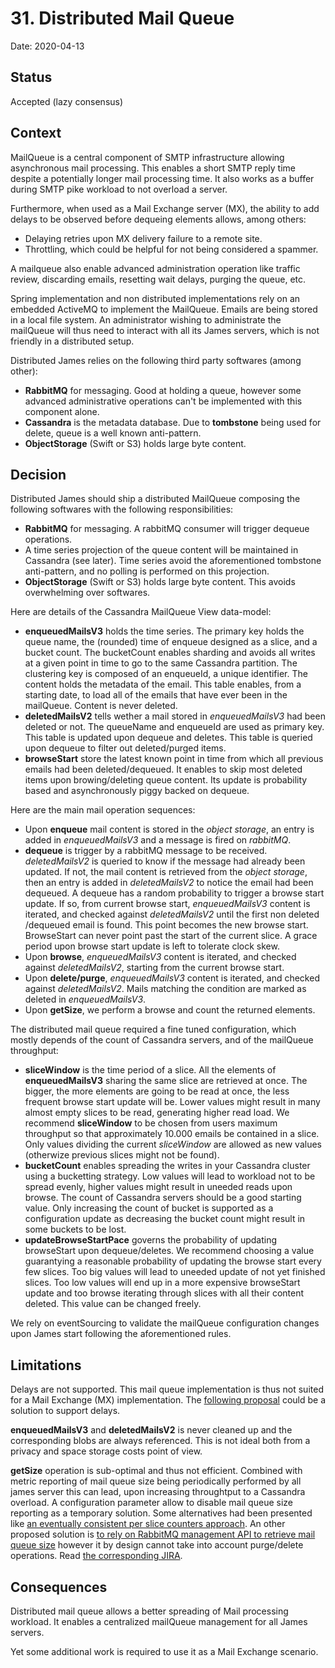 # 31. Distributed Mail Queue

Date: 2020-04-13

## Status

Accepted (lazy consensus)

## Context

MailQueue is a central component of SMTP infrastructure allowing asynchronous mail processing. This enables a short 
SMTP reply time despite a potentially longer mail processing time. It also works as a buffer during SMTP pike workload
to not overload a server. 

Furthermore, when used as a Mail Exchange server (MX), the ability to add delays to be observed before dequeing elements
allows, among others:

 - Delaying retries upon MX delivery failure to a remote site.
 - Throttling, which could be helpful for not being considered a spammer.

A mailqueue also enable advanced administration operation like traffic review, discarding emails, resetting wait delays, 
purging the queue, etc.

Spring implementation and non distributed implementations rely on an embedded ActiveMQ to implement the MailQueue. 
Emails are being stored in a local file system. An administrator wishing to administrate the mailQueue will thus need 
to interact with all its James servers, which is not friendly in a distributed setup.

Distributed James relies on the following third party softwares (among other):

 - **RabbitMQ** for messaging. Good at holding a queue, however some advanced administrative operations can't be 
implemented with this component alone.
 - **Cassandra** is the metadata database. Due to **tombstone** being used for delete, queue is a well known anti-pattern.
 - **ObjectStorage** (Swift or S3) holds large byte content.

## Decision

Distributed James should ship a distributed MailQueue composing the following softwares with the following 
responsibilities:

 - **RabbitMQ** for messaging. A rabbitMQ consumer will trigger dequeue operations.
 - A time series projection of the queue content will be maintained in Cassandra (see later). Time series avoid the 
aforementioned tombstone anti-pattern, and no polling is performed on this projection.
 - **ObjectStorage** (Swift or S3) holds large byte content. This avoids overwhelming over softwares.
 
Here are details of the Cassandra MailQueue View data-model:

 - **enqueuedMailsV3** holds the time series. The primary key holds the queue name, the (rounded) time of enqueue 
designed as a slice, and a bucket count. The bucketCount enables sharding and avoids all writes at a given point in 
time to go to the same Cassandra partition. The clustering key is composed of an enqueueId, a unique identifier. The 
content holds the metadata of the email. This table enables, from a starting date, to load all of the emails that 
have ever been in the mailQueue. Content is never deleted.
 - **deletedMailsV2** tells wether a mail stored in *enqueuedMailsV3* had been deleted or not. The queueName and 
enqueueId are used as primary key. This table is updated upon dequeue and deletes. This table is queried upon dequeue 
to filter out deleted/purged items. 
 - **browseStart** store the latest known point in time from which all previous emails had been deleted/dequeued. It 
enables to skip most deleted items upon browing/deleting queue content. Its update is probability based and 
asynchronously piggy backed on dequeue.
 
Here are the main mail operation sequences:

 - Upon **enqueue** mail content is stored in the *object storage*, an entry is added in *enqueuedMailsV3* and a message 
 is fired on *rabbitMQ*.
 - **dequeue** is trigger by a rabbitMQ message to be received. *deletedMailsV2* is queried to know if the message had
already been updated. If not, the mail content is retrieved from the *object storage*, then an entry is added in 
*deletedMailsV2* to notice the email had been dequeued. A dequeue has a random probability to trigger a browse start
update. If so, from current browse start, *enqueuedMailsV3* content is iterated, and checked against *deletedMailsV2*
until the first non deleted /dequeued email is found. This point becomes the new browse start. BrowseStart can never 
point past the start of the current slice. A grace period upon browse start update is left to tolerate clock skew.
 - Upon **browse**, *enqueuedMailsV3* content is iterated, and checked against *deletedMailsV2*, starting from the 
current browse start.
 - Upon **delete/purge**, *enqueuedMailsV3* content is iterated, and checked against *deletedMailsV2*. Mails matching 
the condition are marked as deleted in *enqueuedMailsV3*.
 - Upon **getSize**, we perform a browse and count the returned elements.
 
The distributed mail queue required a fine tuned configuration, which mostly depends of the count of Cassandra servers, 
and of the mailQueue throughput:
 - **sliceWindow** is the time period of a slice. All the elements of **enqueuedMailsV3** sharing the same slice are 
retrieved at once. The bigger, the more elements are going to be read at once, the less frequent browse start update 
will be. Lower values might result in many almost empty slices to be read, generating higher read load. We recommend 
**sliceWindow** to be chosen from users maximum throughput so that approximately 10.000 emails be contained in a slice.
Only values dividing the current *sliceWindow* are allowed as new values (otherwize previous slices might not be found).
 - **bucketCount** enables spreading the writes in your Cassandra cluster using a bucketting strategy. Low values will 
lead to workload not to be spread evenly, higher values might result in uneeded reads upon browse. The count of Cassandra 
servers should be a good starting value. Only increasing the count of bucket is supported as a configuration update as
decreasing the bucket count might result in some buckets to be lost.
 - **updateBrowseStartPace** governs the probability of updating browseStart upon dequeue/deletes. We recommend choosing 
a value guarantying a reasonable probability of updating the browse start every few slices. Too big values will lead to
uneeded update of not yet finished slices. Too low values will end up in a more expensive browseStart update and too browse
iterating through slices with all their content deleted. This value can be changed freely.

We rely on eventSourcing to validate the mailQueue configuration changes upon James start following the aforementioned rules.

## Limitations

Delays are not supported. This mail queue implementation is thus not suited for a Mail Exchange (MX) implementation.
The [following proposal](https://issues.apache.org/jira/browse/JAMES-2896) could be a solution to support delays.

**enqueuedMailsV3** and **deletedMailsV2** is never cleaned up and the corresponding blobs are always referenced. This is not
ideal both from a privacy and space storage costs point of view.

**getSize** operation is sub-optimal and thus not efficient. Combined with metric reporting of mail queue size being 
periodically performed by all james server this can lead, upon increasing throughtput to a Cassandra overload. A configuration
parameter allow to disable mail queue size reporting as a temporary solution. Some alternatives had been presented like 
[an eventually consistent per slice counters approach](https://github.com/linagora/james-project/pull/2565). An other 
proposed solution is [to rely on RabbitMQ management API to retrieve mail queue size](https://github.com/linagora/james-project/pull/2325)
however it by design cannot take into account purge/delete operations. Read 
[the corresponding JIRA](https://issues.apache.org/jira/browse/JAMES-2733).

## Consequences

Distributed mail queue allows a better spreading of Mail processing workload. It enables a centralized mailQueue
management for all James servers.

Yet some additional work is required to use it as a Mail Exchange scenario.
